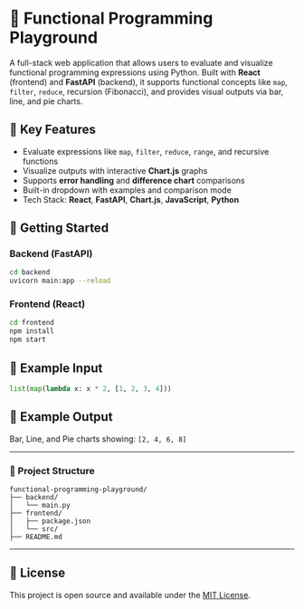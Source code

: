 # 🧠 Functional Programming Playground

A full-stack web application that allows users to evaluate and visualize functional programming expressions using Python. Built with **React** (frontend) and **FastAPI** (backend), it supports functional concepts like `map`, `filter`, `reduce`, recursion (Fibonacci), and provides visual outputs via bar, line, and pie charts.

## 🔹 Key Features
- Evaluate expressions like `map`, `filter`, `reduce`, `range`, and recursive functions
- Visualize outputs with interactive **Chart.js** graphs
- Supports **error handling** and **difference chart** comparisons
- Built-in dropdown with examples and comparison mode
- Tech Stack: **React**, **FastAPI**, **Chart.js**, **JavaScript**, **Python**

## 🚀 Getting Started

### Backend (FastAPI)
```bash
cd backend
uvicorn main:app --reload
```

### Frontend (React)
```bash
cd frontend
npm install
npm start
```

## 🧪 Example Input
```python
list(map(lambda x: x * 2, [1, 2, 3, 4]))
```

## 🔁 Example Output
Bar, Line, and Pie charts showing: `[2, 4, 6, 8]`

---

### 📂 Project Structure
```
functional-programming-playground/
├── backend/
│   └── main.py
├── frontend/
│   ├── package.json
│   └── src/
├── README.md
```

---

## 📄 License
This project is open source and available under the [MIT License](LICENSE).